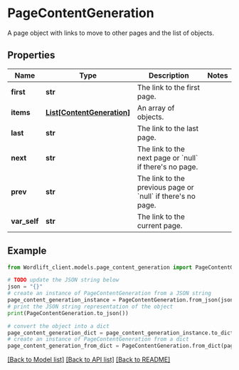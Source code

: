 # PageContentGeneration

A page object with links to move to other pages and the list of objects.

## Properties

Name | Type | Description | Notes
------------ | ------------- | ------------- | -------------
**first** | **str** | The link to the first page. | 
**items** | [**List[ContentGeneration]**](ContentGeneration.md) | An array of objects. | 
**last** | **str** | The link to the last page. | 
**next** | **str** | The link to the next page or &#x60;null&#x60; if there&#39;s no page. | 
**prev** | **str** | The link to the previous page or &#x60;null&#x60; if there&#39;s no page. | 
**var_self** | **str** | The link to the current page. | 

## Example

```python
from Wordlift_client.models.page_content_generation import PageContentGeneration

# TODO update the JSON string below
json = "{}"
# create an instance of PageContentGeneration from a JSON string
page_content_generation_instance = PageContentGeneration.from_json(json)
# print the JSON string representation of the object
print(PageContentGeneration.to_json())

# convert the object into a dict
page_content_generation_dict = page_content_generation_instance.to_dict()
# create an instance of PageContentGeneration from a dict
page_content_generation_from_dict = PageContentGeneration.from_dict(page_content_generation_dict)
```
[[Back to Model list]](../README.md#documentation-for-models) [[Back to API list]](../README.md#documentation-for-api-endpoints) [[Back to README]](../README.md)


